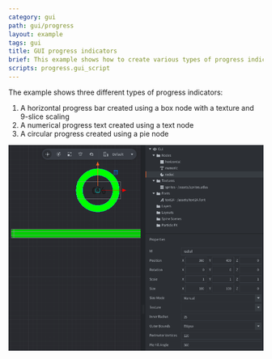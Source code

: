 ```yaml
---
category: gui
path: gui/progress
layout: example
tags: gui
title: GUI progress indicators
brief: This example shows how to create various types of progress indicators
scripts: progress.gui_script
---
```


The example shows three different types of progress indicators:

1. A horizontal progress bar created using a box node with a texture and 9-slice scaling
2. A numerical progress text created using a text node
3. A circular progress created using a pie node

![progress](progress.png)
